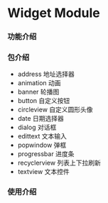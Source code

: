# Widget Module

### 功能介绍

### 包介绍
- address       地址选择器
- animation     动画
- banner        轮播图
- button        自定义按钮
- circleview    自定义圆形头像
- date          日期选择器
- dialog        对话框
- edittext      文本输入
- popwindow     弹框
- progressbar   进度条
- recyclerview  列表上下拉刷新
- textview      文本控件

### 使用介绍